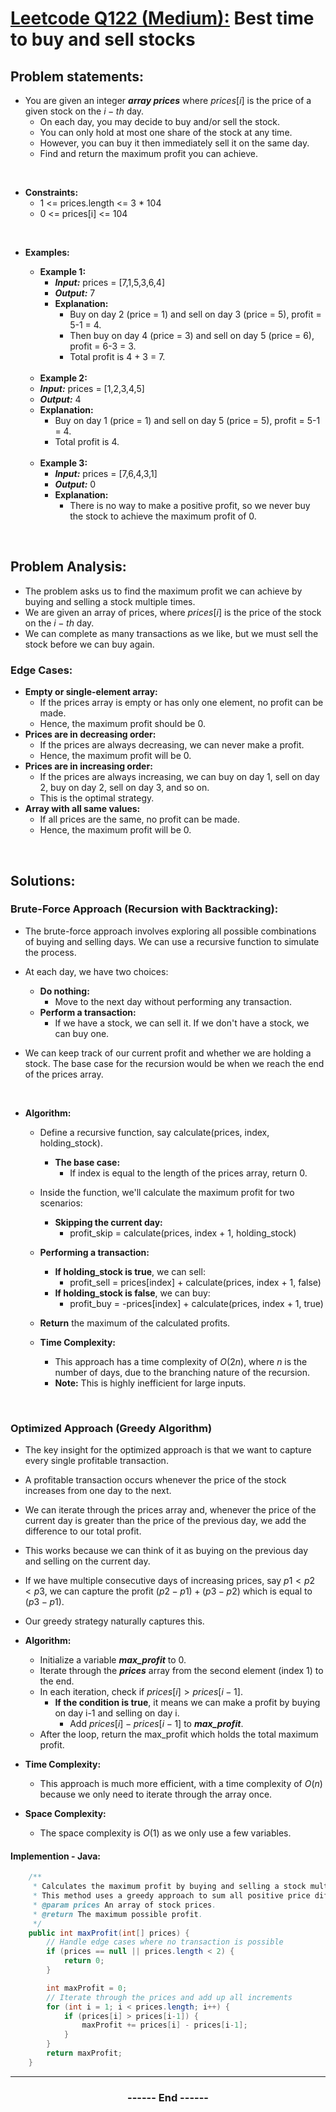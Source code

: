 # [Leetcode Q122 (Medium):](https://leetcode.com/problems/best-time-to-buy-and-sell-stock-ii/description/) Best time to buy and sell stocks

## Problem statements:
- You are given an integer ***array prices*** where $prices[i]$ is the price of a given stock on the $i-th$ day.
  - On each day, you may decide to buy and/or sell the stock. 
  - You can only hold at most one share of the stock at any time. 
  - However, you can buy it then immediately sell it on the same day.
  - Find and return the maximum profit you can achieve.

<br/>

  - **Constraints:** 
    - 1 <= prices.length <= 3 * 104
    - 0 <= prices[i] <= 104

<br/>

- **Examples:**
  - **Example 1:**
    -  ***Input:*** prices = [7,1,5,3,6,4]
    -  ***Output:*** 7
    -  **Explanation:** 
       - Buy on day 2 (price = 1) and sell on day 3 (price = 5), profit = 5-1 = 4.
       - Then buy on day 4 (price = 3) and sell on day 5 (price = 6), profit = 6-3 = 3.
       - Total profit is 4 + 3 = 7.
  
  <br/>

  -  **Example 2:**
    -  ***Input:*** prices = [1,2,3,4,5]
    -  ***Output:*** 4
    -  **Explanation:** 
       - Buy on day 1 (price = 1) and sell on day 5 (price = 5), profit = 5-1 = 4.
       - Total profit is 4.

  <br/>

    -  **Example 3:**
       - ***Input:*** prices = [7,6,4,3,1]
       - ***Output:*** 0
       - **Explanation:** 
         - There is no way to make a positive profit, so we never buy the stock to achieve the maximum profit of 0.

<br/>

## Problem Analysis:
  - The problem asks us to find the maximum profit we can achieve by buying and selling a stock multiple times. 
  - We are given an array of prices, where $prices[i]$ is the price of the stock on the $i-th$ day. 
  - We can complete as many transactions as we like, but we must sell the stock before we can buy again.

### Edge Cases:
  - **Empty or single-element array:** 
    - If the prices array is empty or has only one element, no profit can be made. 
    - Hence, the maximum profit should be 0.
  - **Prices are in decreasing order:** 
    - If the prices are always decreasing, we can never make a profit. 
    - Hence, the maximum profit will be 0.
  - **Prices are in increasing order:** 
    - If the prices are always increasing, we can buy on day 1, sell on day 2, buy on day 2, sell on day 3, and so on. 
    - This is the optimal strategy.
  - **Array with all same values:** 
    - If all prices are the same, no profit can be made. 
    - Hence, the maximum profit will be 0.

<br/>

## Solutions:

### Brute-Force Approach (Recursion with Backtracking):
  - The brute-force approach involves exploring all possible combinations of buying and selling days. We can use a recursive function to simulate the process. 
  - At each day, we have two choices:
    - **Do nothing:** 
      - Move to the next day without performing any transaction.
    - **Perform a transaction:**
      - If we have a stock, we can sell it. If we don't have a stock, we can buy one.

  - We can keep track of our current profit and whether we are holding a stock. The base case for the recursion would be when we reach the end of the prices array.

<br/>

- **Algorithm:**
  - Define a recursive function, say calculate(prices, index, holding_stock).
    - **The base case:** 
      - If index is equal to the length of the prices array, return 0.
  - Inside the function, we'll calculate the maximum profit for two scenarios:
    - **Skipping the current day:** 
      - profit_skip = calculate(prices, index + 1, holding_stock)
  - **Performing a transaction:**
    - **If holding_stock is true**, we can sell: 
      - profit_sell = prices[index] + calculate(prices, index + 1, false)
    - **If holding_stock is false**, we can buy: 
      - profit_buy = -prices[index] + calculate(prices, index + 1, true)
  - **Return** the maximum of the calculated profits.

  - **Time Complexity:**
    - This approach has a time complexity of $O(2n)$, where $n$ is the number of days, due to the branching nature of the recursion. 
    - **Note:** This is highly inefficient for large inputs.

<br/>

### Optimized Approach (Greedy Algorithm)
  - The key insight for the optimized approach is that we want to capture every single profitable transaction. 
  - A profitable transaction occurs whenever the price of the stock increases from one day to the next.

  - We can iterate through the prices array and, whenever the price of the current day is greater than the price of the previous day, we add the difference to our total profit. 
  - This works because we can think of it as buying on the previous day and selling on the current day. 
  - If we have multiple consecutive days of increasing prices, say $p1 < p2 < p3$, we can capture the profit $(p2-p1) + (p3-p2)$ which is equal to $(p3-p1)$. 
  - Our greedy strategy naturally captures this.

  - **Algorithm:**
    - Initialize a variable ***max_profit*** to $0$.
    - Iterate through the ***prices*** array from the second element (index 1) to the end.
    - In each iteration, check if $prices[i] > prices[i-1]$.
      - **If the condition is true**, it means we can make a profit by buying on day i-1 and selling on day i. 
        - Add $prices[i] - prices[i-1]$ to ***max_profit***.
    - After the loop, return the max_profit which holds the total maximum profit.

  - **Time Complexity:**
    - This approach is much more efficient, with a time complexity of $O(n)$ because we only need to iterate through the array once. 
  - **Space Complexity:** 
    - The space complexity is $O(1)$ as we only use a few variables.

#### Implemention - Java:

```java
    /**
     * Calculates the maximum profit by buying and selling a stock multiple times.
     * This method uses a greedy approach to sum all positive price differences.
     * @param prices An array of stock prices.
     * @return The maximum possible profit.
     */
    public int maxProfit(int[] prices) {
        // Handle edge cases where no transaction is possible
        if (prices == null || prices.length < 2) {
            return 0;
        }

        int maxProfit = 0;
        // Iterate through the prices and add up all increments
        for (int i = 1; i < prices.length; i++) {
            if (prices[i] > prices[i-1]) {
                maxProfit += prices[i] - prices[i-1];
            }
        }
        return maxProfit;
    }

```

---
<center>
<h3> ------ End ------ </h3>
</center>

<!-- HTML styling -->
<style>
  table, th, td {
    border: 1px solid black;
    border-collapse: collapse;
  }
  heading {
    color: blue;
    font-size: 20px;
  }
</style>
